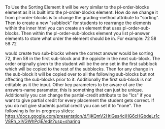 To Use the Sorting Element it will be very similar to the pl-order-blocks element as it is built into the pl-order-blocks element. 
How do we change it from pl-order-blocks is to change the grading-method attribute to "sorting". Then to create a new "subblock" for students to rearrange the elements within the inner html you can create an element that uses pl-order-sub-blocks. Then within the pl-order-sub-blocks element you list pl-answer elements to store what order the element should be in.
For example:
<pl-order-blocks answers-name="order-numbers" grading-method="sorting" partial-credit="lcs">
    <pl-order-sub-blocks>
        <pl-answer>72</pl-answer>
        <pl-answer>58</pl-answer>
    </pl-order-sub-blocks>
    <pl-order-sub-blocks>
        <pl-answer>58</pl-answer>
        <pl-answer>72</pl-answer>
    </pl-order-sub-blocks>
</pl-order-blocks>

would create two sub-blocks where the correct answer would be sorting 72, then 58 in the first sub-block and the oppisite in the next sub-block.
The order originally given to the student will be the one set in the first subblock which will be copied to the rest of the subblocks. Then for any change in the sub-block it will be copied over to all the following sub-blocks but not affecting the sub-blocks prior to it. Additionally the first sub-block is not editable as it the input. 
Other key parameters to be aware of are the answers-name parameter, this is something that can just be unique. Additionally you can change the partial-credit attribute to be "lcs" if you want to give partial credit for every placement the student gets correct. If you do not give students partial credit you can set it to "none".
The following is for in-progress slides: https://docs.google.com/presentation/d/1jKQmV2HtiGss4cjHG6cHGbdeLr1cV8Rh_xIVGWhPdjE/edit?usp=sharing  